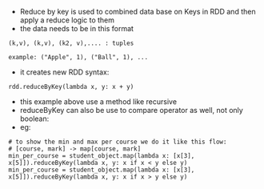 - Reduce by key is used to combined data base on Keys in RDD and then apply a reduce logic to them
- the data needs to be in this format
```commandline
(k,v), (k,v), (k2, v),.... : tuples
```
``````
example: ("Apple", 1), ("Ball", 1), ...
``````
- it creates new RDD
syntax: 
```commandline
rdd.reduceByKey(lambda x, y: x + y)
```
- this example above use a method like recursive
- reduceByKey can also be use to compare operator as well, not only boolean: 
- eg: 
```
# to show the min and max per course we do it like this flow:
# [course, mark] -> map[course, mark]
min_per_course = student_object.map(lambda x: [x[3], x[5]]).reduceByKey(lambda x, y: x if x < y else y)
min_per_course = student_object.map(lambda x: [x[3], x[5]]).reduceByKey(lambda x, y: x if x > y else y)
```
